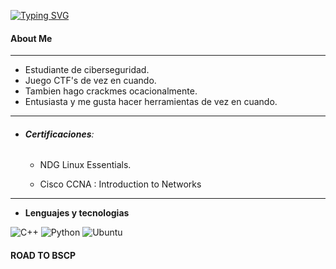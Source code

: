
[![Typing SVG](https://readme-typing-svg.demolab.com/?lines=Sir.+Psycho+Sexy;That+It's+me)](https://git.io/typing-svg)
#### About Me
---

- Estudiante de ciberseguridad.
- Juego CTF's de vez en cuando.
- Tambien hago crackmes ocacionalmente.
- Entusiasta y me gusta hacer herramientas de vez en cuando.
---

- ###### **Certificaciones**:
	 - NDG Linux Essentials.
  
	- Cisco CCNA : Introduction to Networks


---
- **Lenguajes y tecnologias**

![C++](https://img.shields.io/badge/c++-%2300599C.svg?style=for-the-badge&logo=c%2B%2B&logoColor=white)  ![Python](https://img.shields.io/badge/python-3670A0?style=for-the-badge&logo=python&logoColor=ffdd54) ![Ubuntu](https://img.shields.io/badge/Ubuntu-E95420?style=for-the-badge&logo=ubuntu&logoColor=white)


#### **ROAD TO BSCP**


